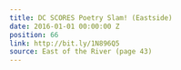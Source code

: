```yaml
---
title: DC SCORES Poetry Slam! (Eastside)
date: 2016-01-01 00:00:00 Z
position: 66
link: http://bit.ly/1N896Q5
source: East of the River (page 43)
---
```


